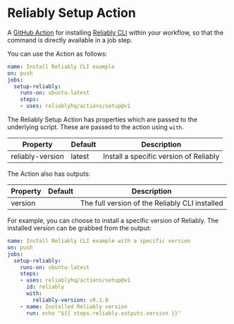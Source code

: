 # Reliably Setup Action

A [GitHub Action](https://github.com/features/actions) for installing
[Reliably CLI](https://github.com/reliablyhq/cli) within your workflow,
so that the command is directly available in a job step.

You can use the Action as follows:

```yaml
name: Install Reliably CLI example
on: push
jobs:
  setup-reliably:
    runs-on: ubuntu-latest
    steps:
    - uses: reliablyhq/actions/setup@v1
```

The Reliably Setup Action has properties which are passed to the underlying script.
These are passed to the action using `with`.

| Property | Default | Description |
| --- | --- | --- |
| reliably-version | latest | Install a specific version of Reliably |

The Action also has outputs:

| Property | Default | Description |
| --- | --- | --- |
| version |   | The full version of the Reliably CLI installed |

For example, you can choose to install a specific version of Reliably.
The installed version can be grabbed from the output:

```yaml
name: Install Reliably CLI example with a specific version
on: push
jobs:
  setup-reliably:
    runs-on: ubuntu-latest
    steps:
    - uses: reliablyhq/actions/setup@v1
      id: reliably
      with:
        reliably-version: v0.1.0
    - name: Installed Reliably version
      run: echo "${{ steps.reliably.outputs.version }}"
```

